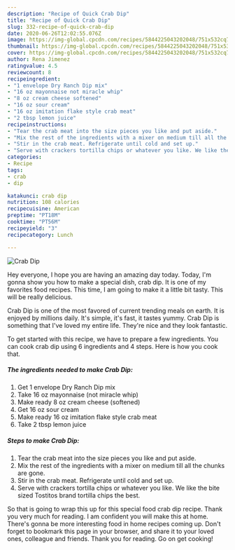 ```yaml
---
description: "Recipe of Quick Crab Dip"
title: "Recipe of Quick Crab Dip"
slug: 332-recipe-of-quick-crab-dip
date: 2020-06-26T12:02:55.076Z
image: https://img-global.cpcdn.com/recipes/5844225043202048/751x532cq70/crab-dip-recipe-main-photo.jpg
thumbnail: https://img-global.cpcdn.com/recipes/5844225043202048/751x532cq70/crab-dip-recipe-main-photo.jpg
cover: https://img-global.cpcdn.com/recipes/5844225043202048/751x532cq70/crab-dip-recipe-main-photo.jpg
author: Rena Jimenez
ratingvalue: 4.5
reviewcount: 8
recipeingredient:
- "1 envelope Dry Ranch Dip mix"
- "16 oz mayonnaise not miracle whip"
- "8 oz cream cheese softened"
- "16 oz sour cream"
- "16 oz imitation flake style crab meat"
- "2 tbsp lemon juice"
recipeinstructions:
- "Tear the crab meat into the size pieces you like and put aside."
- "Mix the rest of the ingredients with a mixer on medium till all the chunks are gone."
- "Stir in the crab meat. Refrigerate until cold and set up."
- "Serve with crackers tortilla chips or whatever you like. We like the bite sized Tostitos brand tortilla chips the best."
categories:
- Recipe
tags:
- crab
- dip

katakunci: crab dip 
nutrition: 108 calories
recipecuisine: American
preptime: "PT18M"
cooktime: "PT56M"
recipeyield: "3"
recipecategory: Lunch

---
```



![Crab Dip](https://img-global.cpcdn.com/recipes/5844225043202048/751x532cq70/crab-dip-recipe-main-photo.jpg)

Hey everyone, I hope you are having an amazing day today. Today, I'm gonna show you how to make a special dish, crab dip. It is one of my favorites food recipes. This time, I am going to make it a little bit tasty. This will be really delicious.



Crab Dip is one of the most favored of current trending meals on earth. It is enjoyed by millions daily. It's simple, it's fast, it tastes yummy. Crab Dip is something that I've loved my entire life. They're nice and they look fantastic.


To get started with this recipe, we have to prepare a few ingredients. You can cook crab dip using 6 ingredients and 4 steps. Here is how you cook that.

<!--inarticleads1-->

##### The ingredients needed to make Crab Dip:

1. Get 1 envelope Dry Ranch Dip mix
1. Take 16 oz mayonnaise (not miracle whip)
1. Make ready 8 oz cream cheese (softened)
1. Get 16 oz sour cream
1. Make ready 16 oz imitation flake style crab meat
1. Take 2 tbsp lemon juice




<!--inarticleads2-->

##### Steps to make Crab Dip:

1. Tear the crab meat into the size pieces you like and put aside.
1. Mix the rest of the ingredients with a mixer on medium till all the chunks are gone.
1. Stir in the crab meat. Refrigerate until cold and set up.
1. Serve with crackers tortilla chips or whatever you like. We like the bite sized Tostitos brand tortilla chips the best.




So that is going to wrap this up for this special food crab dip recipe. Thank you very much for reading. I am confident you will make this at home. There's gonna be more interesting food in home recipes coming up. Don't forget to bookmark this page in your browser, and share it to your loved ones, colleague and friends. Thank you for reading. Go on get cooking!

